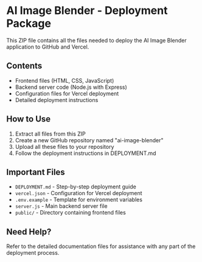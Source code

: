 # AI Image Blender - Deployment Package

This ZIP file contains all the files needed to deploy the AI Image Blender application to GitHub and Vercel.

## Contents

- Frontend files (HTML, CSS, JavaScript)
- Backend server code (Node.js with Express)
- Configuration files for Vercel deployment
- Detailed deployment instructions

## How to Use

1. Extract all files from this ZIP
2. Create a new GitHub repository named "ai-image-blender"
3. Upload all these files to your repository
4. Follow the deployment instructions in DEPLOYMENT.md

## Important Files

- `DEPLOYMENT.md` - Step-by-step deployment guide
- `vercel.json` - Configuration for Vercel deployment
- `.env.example` - Template for environment variables
- `server.js` - Main backend server file
- `public/` - Directory containing frontend files

## Need Help?

Refer to the detailed documentation files for assistance with any part of the deployment process.
